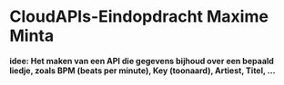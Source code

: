 # CloudAPIs-Eindopdracht Maxime Minta
<b>idee: Het maken van een API die gegevens bijhoud over een bepaald liedje, zoals BPM (beats per minute), Key (toonaard), Artiest, Titel, ...</b>
